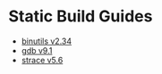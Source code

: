 # Static Build Guides

* [binutils v2.34](binutils.md)
* [gdb v9.1](gdb.md)
* [strace v5.6](strace.md)
